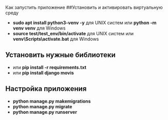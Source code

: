 Как запустить приложение
##Установить и активировать виртуальную среду
- **sudo apt install python3-venv -y** для UNIX систем или **python -m venv venv** для Windows
- **source test/test_env/bin/activate**  для UNIX систем или **venv\Scripts\activate.bat** для Windows
## Установить нужные библиотеки 
- или **pip install -r requirements.txt**
- или **pip install django movis**
## Настройка приложения
- **python manage.py makemigrations**
- **python manage.py migrate**
- **python manage.py runserver** 
